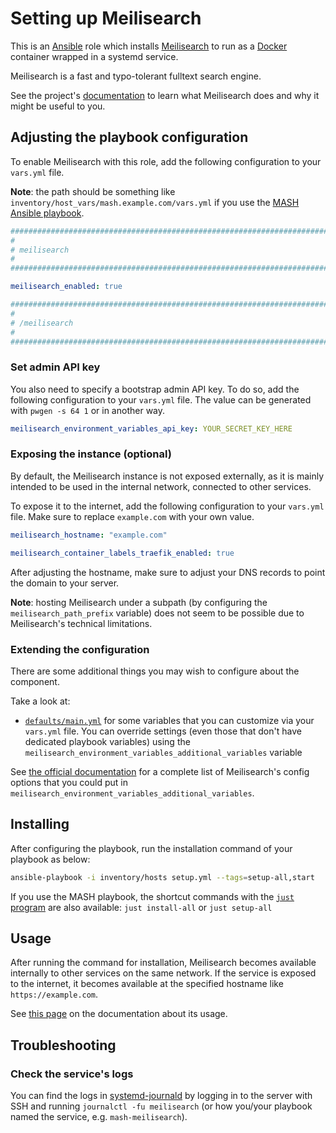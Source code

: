 <!--
SPDX-FileCopyrightText: 2020 - 2024 MDAD project contributors
SPDX-FileCopyrightText: 2020 - 2024 Slavi Pantaleev
SPDX-FileCopyrightText: 2020 Aaron Raimist
SPDX-FileCopyrightText: 2020 Chris van Dijk
SPDX-FileCopyrightText: 2020 Dominik Zajac
SPDX-FileCopyrightText: 2020 Mickaël Cornière
SPDX-FileCopyrightText: 2022 François Darveau
SPDX-FileCopyrightText: 2022 Julian Foad
SPDX-FileCopyrightText: 2022 Warren Bailey
SPDX-FileCopyrightText: 2023 Antonis Christofides
SPDX-FileCopyrightText: 2023 Felix Stupp
SPDX-FileCopyrightText: 2023 Julian-Samuel Gebühr
SPDX-FileCopyrightText: 2023 Pierre 'McFly' Marty
SPDX-FileCopyrightText: 2024 Thomas Miceli
SPDX-FileCopyrightText: 2024 - 2025 Suguru Hirahara

SPDX-License-Identifier: AGPL-3.0-or-later
-->

# Setting up Meilisearch

This is an [Ansible](https://www.ansible.com/) role which installs [Meilisearch](https://www.meilisearch.com) to run as a [Docker](https://www.docker.com/) container wrapped in a systemd service.

Meilisearch is a fast and typo-tolerant fulltext search engine.

See the project's [documentation](https://www.meilisearch.com/docs/learn/self_hosted/getting_started_with_self_hosted_meilisearch) to learn what Meilisearch does and why it might be useful to you.

## Adjusting the playbook configuration

To enable Meilisearch with this role, add the following configuration to your `vars.yml` file.

**Note**: the path should be something like `inventory/host_vars/mash.example.com/vars.yml` if you use the [MASH Ansible playbook](https://github.com/mother-of-all-self-hosting/mash-playbook).

```yaml
########################################################################
#                                                                      #
# meilisearch                                                          #
#                                                                      #
########################################################################

meilisearch_enabled: true

########################################################################
#                                                                      #
# /meilisearch                                                         #
#                                                                      #
########################################################################
```

### Set admin API key

You also need to specify a bootstrap admin API key. To do so, add the following configuration to your `vars.yml` file. The value can be generated with `pwgen -s 64 1` or in another way.

```yaml
meilisearch_environment_variables_api_key: YOUR_SECRET_KEY_HERE
```

### Exposing the instance (optional)

By default, the Meilisearch instance is not exposed externally, as it is mainly intended to be used in the internal network, connected to other services.

To expose it to the internet, add the following configuration to your `vars.yml` file. Make sure to replace `example.com` with your own value.

```yaml
meilisearch_hostname: "example.com"

meilisearch_container_labels_traefik_enabled: true
```

After adjusting the hostname, make sure to adjust your DNS records to point the domain to your server.

**Note**: hosting Meilisearch under a subpath (by configuring the `meilisearch_path_prefix` variable) does not seem to be possible due to Meilisearch's technical limitations.

### Extending the configuration

There are some additional things you may wish to configure about the component.

Take a look at:

- [`defaults/main.yml`](../defaults/main.yml) for some variables that you can customize via your `vars.yml` file. You can override settings (even those that don't have dedicated playbook variables) using the `meilisearch_environment_variables_additional_variables` variable

See [the official documentation](https://www.meilisearch.com/docs/learn/self_hosted/configure_meilisearch_at_launch) for a complete list of Meilisearch's config options that you could put in `meilisearch_environment_variables_additional_variables`.

## Installing

After configuring the playbook, run the installation command of your playbook as below:

```sh
ansible-playbook -i inventory/hosts setup.yml --tags=setup-all,start
```

If you use the MASH playbook, the shortcut commands with the [`just` program](https://github.com/mother-of-all-self-hosting/mash-playbook/blob/main/docs/just.md) are also available: `just install-all` or `just setup-all`

## Usage

After running the command for installation, Meilisearch becomes available internally to other services on the same network. If the service is exposed to the internet, it becomes available at the specified hostname like `https://example.com`.

See [this page](https://www.meilisearch.com/docs/learn/getting_started/what_is_meilisearch) on the documentation about its usage.

## Troubleshooting

### Check the service's logs

You can find the logs in [systemd-journald](https://www.freedesktop.org/software/systemd/man/systemd-journald.service.html) by logging in to the server with SSH and running `journalctl -fu meilisearch` (or how you/your playbook named the service, e.g. `mash-meilisearch`).
